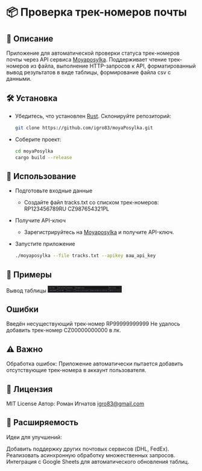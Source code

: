# 📦 Проверка трек-номеров почты

## 🚀 Описание

Приложение для автоматической проверки статуса трек-номеров почты через API сервиса [Moyaposylka](https://moyaposylka.ru/). Поддерживает чтение трек-номеров из файла, выполнение HTTP-запросов к API, форматированный вывод результатов в виде таблицы, формирование файла csv с данными.

## 🛠️ Установка

* Убедитесь, что установлен [Rust](https://www.rust-lang.org/).
  Склонируйте репозиторий:

  ```bash
  git clone https://github.com/igro83/moyaPosylka.git
  ```
* Соберите проект:

  ```bash
  cd moyaPosylka
  cargo build --release
  ```

## 🧪 Использование

* Подготовьте входные данные
  * Создайте файл tracks.txt со списком трек-номеров:
    RP123456789RU
    CZ987654321PL
* Получите API-ключ
  * Зарегистрируйтесь на [Moyaposylka](https://moyaposylka.ru/) и получите API-ключ.
* Запустите приложение

  ```bash
  ./moyaposylka --file tracks.txt --apikey ваш_api_key
  ```

## 📄 Примеры

Вывод таблицы
<img src="./app_example.png" width="39%"/><br>


## Ошибки

Введён несуществующий трек-номер RP99999999999
Не удалось добавить трек-номер CZ00000000000 в лк.

## ⚠️ Важно
Обработка ошибок: Приложение автоматически пытается добавить отсутствующие трек-номера в аккаунт пользователя.
## 📜 Лицензия
MIT License
Автор: Роман Игнатов igro83@gmail.com

## 🔄 Расширяемость
Идеи для улучшений:

Добавить поддержку других почтовых сервисов (DHL, FedEx).
Реализовать асинхронную обработку множественных запросов.
Интеграция с Google Sheets для автоматического обновления таблиц.

